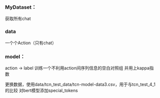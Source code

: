 ### MyDataset：
获取所有chat

### data
一个个Action（只有chat）

### model：
action -> label
训练一个不利用action间序列信息的空白对照组
并用上kappa指数

更换数据，使用data/tcn_test_data/tcn-model-data3.csv，用于与tcn_test_4_1的比较
对bert模型添加special_tokens
